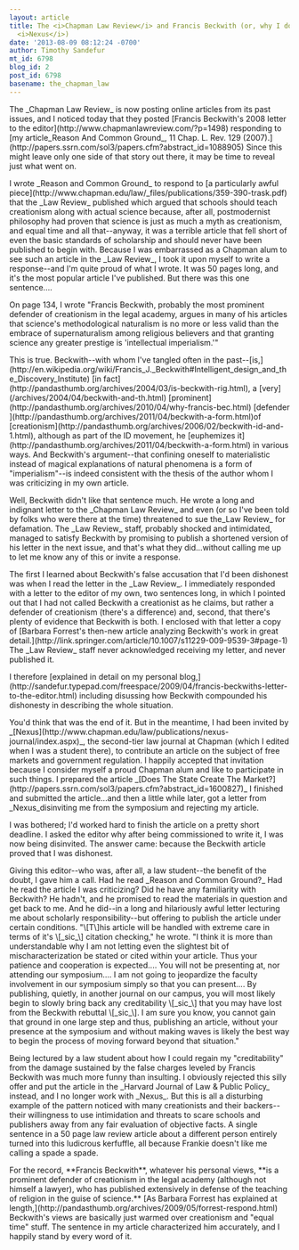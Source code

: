 ```yaml
---
layout: article
title: The <i>Chapman Law Review</i> and Francis Beckwith (or, why I don't write for
  <i>Nexus</i>)
date: '2013-08-09 08:12:24 -0700'
author: Timothy Sandefur
mt_id: 6798
blog_id: 2
post_id: 6798
basename: the_chapman_law
---
```

<p>The _Chapman Law Review_ is now posting online articles from its past issues, and I noticed today that they posted [Francis Beckwith's 2008 letter to the editor](http://www.chapmanlawreview.com/?p=1498) responding to [my article_Reason And Common Ground_, 11 Chap. L. Rev. 129 (2007).](http://papers.ssrn.com/sol3/papers.cfm?abstract_id=1088905) Since this might leave only one side of that story out there, it may be time to reveal just what went on.</p>

<p>I wrote _Reason and Common Ground_ to respond to [a particularly awful piece](http://www.chapman.edu/law/_files/publications/359-390-trask.pdf) that the _Law Review_ published which argued that schools should teach creationism along with actual science because, after all, postmodernist philosophy had proven that science is just as much a myth as creationism, and equal time and all that--anyway, it was a terrible article that fell short of even the basic standards of scholarship and should never have been published to begin with. Because I was embarrassed as a Chapman alum to see such an article in the _Law Review_, I took it upon myself to write a response--and I'm quite proud of what I wrote.&nbsp;It was 50 pages long, and it's the most popular article I've published. But there was this one sentence....</p>


<p>On page 134, I wrote "Francis Beckwith, probably the most prominent defender of creationism in the legal academy, argues in many of his articles that science's methodological naturalism is no more or less valid than the embrace of supernaturalism among religious believers and that granting science any greater prestige is 'intellectual imperialism.'"</p>


<p>This is true. Beckwith--with whom I've tangled often in the past--[is,](http://en.wikipedia.org/wiki/Francis_J._Beckwith#Intelligent_design_and_the_Discovery_Institute) [in fact](http://pandasthumb.org/archives/2004/03/is-beckwith-rig.html), a [very](/archives/2004/04/beckwith-and-th.html) [prominent](http://pandasthumb.org/archives/2010/04/why-francis-bec.html) [defender ](http://pandasthumb.org/archives/2011/04/beckwith-a-form.html)of [creationism](http://pandasthumb.org/archives/2006/02/beckwith-id-and-1.html), although as part of the ID movement, he [euphemizes it](http://pandasthumb.org/archives/2011/04/beckwith-a-form.html) in various ways. And Beckwith's argument--that confining oneself to materialistic instead of magical explanations of natural phenomena is a form of "imperialism"--is indeed consistent with the thesis of the author whom I was criticizing in my own article. </p>


<p>Well, Beckwith didn't like that sentence much. He wrote a long and indignant letter to the _Chapman Law Review_ and even (or so I've been told by folks who were there at the time) threatened to sue the_Law Review_ for defamation. The _Law Review_ staff, probably shocked and intimidated, managed to satisfy Beckwith by promising to publish a shortened version of his letter in the next issue, and that's what they did...without calling me up to let me know any of this or invite a response.</p>


<p>The first I learned about Beckwith's false accusation that I'd been dishonest was when I read the letter in the _Law Review_. I immediately responded with a letter to the editor of my own, two sentences long,&nbsp;in which I pointed out that I had not called Beckwith a creationist as he claims, but rather a defender of creationism (there's a difference) and, second, that there's plenty of evidence that Beckwith is both. I enclosed with that letter a copy of [Barbara Forrest's then-new article analyzing Beckwith's work in great detail.](http://link.springer.com/article/10.1007/s11229-009-9539-3#page-1) The _Law Review_ staff never acknowledged receiving my letter, and never published it.</p>


<p>I therefore [explained in detail on my personal blog,](http://sandefur.typepad.com/freespace/2009/04/francis-beckwiths-letter-to-the-editor.html) including disussing how Beckwith compounded his dishonesty in describing the whole situation.</p>


<p>You'd think that was the end of it. But in the meantime, I had been invited by _[Nexus](http://www.chapman.edu/law/publications/nexus-journal/index.aspx)_, the second-tier law journal at Chapman (which I edited when I was a student there), to contribute an article on the subject of free markets and government regulation. I happily accepted that invitation because I consider myself a proud Chapman alum and like to participate in such things. I prepared the article _[Does The State Create The Market?](http://papers.ssrn.com/sol3/papers.cfm?abstract_id=1600827)_ I finished and&nbsp;submitted the article...and then a little while later, got a letter from _Nexus_disinviting me from the symposium and rejecting my article. </p>


<p>I was bothered; I'd worked hard to finish the article on a pretty short deadline. I asked the editor why after being commissioned to write it, I was now being disinvited. The answer came: because the Beckwith article proved that I was dishonest.</p>


<p>Giving this editor--who was, after all, a law student--the benefit of the doubt, I gave him a call. Had he read _Reason and Common Ground?_ Had he read the article I was criticizing? Did he have any familiarity with Beckwith? He hadn't, and he promised to read the materials in question and get back to me. And he did--in a long and hilariously awful letter lecturing me about scholarly responsibility--but offering to publish the article under certain conditions. "\[T\]his article will be handled with extreme care in terms of it's \[_sic_\] citation checking," he wrote. "I think it is more than understandable why I am not letting even the slightest bit of mischaracterization be stated or cited within your article. Thus your patience and cooperation is expected.... You will not be presenting at, nor attending our symposium.... I am not going to jeopardize the faculty involvement in our symposium simply so that you can present.... By publishing, quietly, in another journal on our campus, you will most likely begin to slowly bring back any creditability \[_sic_\] that you may have lost from the Beckwith rebuttal \[_sic_\]. I am sure you know, you cannot gain that ground in one large step and thus, publishing an article, without your presence at the symposium and without making waves is likely the best way to begin the process of moving forward beyond that situation."</p>


<p>Being lectured by a law student about how I could regain my "creditability" from the damage sustained by the false charges leveled by Francis Beckwith was much more funny than insulting. I obviously rejected this silly offer and put the article in the _Harvard Journal of Law & Public Policy_ instead, and I no longer work with _Nexus_. But this is all a disturbing example of the pattern noticed with many creationists and their backers--their willingness to use intimidation and threats to scare schools and publishers away from any fair evaluation of objective facts. A single sentence in a 50 page law review article about a different person entirely turned into this ludicrous kerfuffle, all because Frankie doesn't like me calling a spade a spade. </p>


<p>For the record, **Francis Beckwith**, whatever his personal views, **is a prominent defender of creationism in the legal academy (although not himself a lawyer), who has published extensively in defense of the teaching of religion in the guise of science.** [As Barbara Forrest has explained at length,](http://pandasthumb.org/archives/2009/05/forrest-respond.html) Beckwith's views are basically just warmed over creationism and "equal time" stuff. The sentence in my article characterized him accurately, and I happily stand by every word of it.</p>
